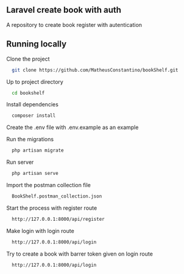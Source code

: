 ## Laravel create book with auth

A repository to create book register with autentication

## Running locally

Clone the project

```bash
  git clone https://github.com/MatheusConstantino/bookShelf.git
```

Up to project directory

```bash
  cd bookshelf
```

Install dependencies

```bash
  composer install
```

Create the .env file with .env.example as an example

Run the migrations

```bash
  php artisan migrate
```

Run server

```bash
  php artisan serve
```

Import the postman collection file

```bash
  BookShelf.postman_collection.json
```

Start the process with register route

```bash
  http://127.0.0.1:8000/api/register
```

Make login with login route

```bash
  http://127.0.0.1:8000/api/login
```

Try to create a book with barrer token given on login route

```bash
  http://127.0.0.1:8000/api/login
```
